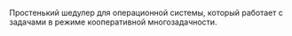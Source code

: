 Простенький шедулер для операционной системы, который  работает с задачами в режиме
кооперативной многозадачности.
